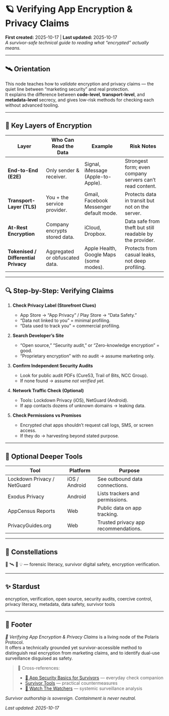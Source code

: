 # 🪐 Verifying App Encryption & Privacy Claims
**First created:** 2025-10-17 | **Last updated:** 2025-10-17  
*A survivor-safe technical guide to reading what “encrypted” actually means.*

---

## 🛰️ Orientation  
This node teaches how to *validate* encryption and privacy claims — the quiet line between “marketing security” and real protection.  
It explains the difference between **code-level**, **transport-level**, and **metadata-level** secrecy, and gives low-risk methods for checking each without advanced tooling.

---

## 🧩 Key Layers of Encryption  

| Layer | Who Can Read the Data | Example | Risk Notes |
|-------|-----------------------|----------|-------------|
| **End-to-End (E2E)** | Only sender & receiver. | Signal, iMessage (Apple-to-Apple). | Strongest form; even company servers can’t read content. |
| **Transport-Layer (TLS)** | You + the service provider. | Gmail, Facebook Messenger default mode. | Protects data in transit but not on the server. |
| **At-Rest Encryption** | Company encrypts stored data. | iCloud, Dropbox. | Data safe from theft but still readable by the provider. |
| **Tokenised / Differential Privacy** | Aggregated or obfuscated data. | Apple Health, Google Maps (some modes). | Protects from casual leaks, not deep profiling. |

---

## 🔍 Step-by-Step: Verifying Claims  

1. **Check Privacy Label (Storefront Clues)**  
   - App Store → “App Privacy” / Play Store → “Data Safety.”  
   - “Data not linked to you” = minimal profiling.  
   - “Data used to track you” = commercial profiling.

2. **Search Developer’s Site**  
   - “Open source,” “Security audit,” or “Zero-knowledge encryption” = good.  
   - “Proprietary encryption” with no audit → assume marketing only.

3. **Confirm Independent Security Audits**  
   - Look for public audit PDFs (Cure53, Trail of Bits, NCC Group).  
   - If none found → assume *not verified yet.*

4. **Network Traffic Check (Optional)**  
   - Tools: Lockdown Privacy (iOS), NetGuard (Android).  
   - If app contacts dozens of unknown domains → leaking data.

5. **Check Permissions vs Promises**  
   - Encrypted chat apps shouldn’t request call logs, SMS, or screen access.  
   - If they do → harvesting beyond stated purpose.

---

## 🧮 Optional Deeper Tools  

| Tool | Platform | Purpose |
|------|-----------|----------|
| Lockdown Privacy / NetGuard | iOS / Android | See outbound data connections. |
| Exodus Privacy | Android | Lists trackers and permissions. |
| AppCensus Reports | Web | Public data on app tracking. |
| PrivacyGuides.org | Web | Trusted privacy app recommendations. |

---

## 🌌 Constellations  
🔐 🛰️ 🧠 💡 — forensic literacy, survivor digital safety, encryption verification.

---

## ✨ Stardust  
encryption, verification, open source, security audits, coercive control, privacy literacy, metadata, data safety, survivor tools

---

## 🏮 Footer  
*🔐 Verifying App Encryption & Privacy Claims* is a living node of the Polaris Protocol.  
It offers a technically grounded yet survivor-accessible method to distinguish real encryption from marketing claims, and to identify dual-use surveillance disguised as safety.  

> 📡 Cross-references:  
> - [📱 App Security Basics for Survivors](./📱_app_security_basics_for_survivors.md) — everyday check companion  
> - [Survivor Tools](../) — practical countermeasures  
> - [🧿 Watch The Watchers](../../Big_Picture_Protocols/🧿_Watch_The_Watchers/) — systemic surveillance analysis  

*Survivor authorship is sovereign. Containment is never neutral.*  

_Last updated: 2025-10-17_
